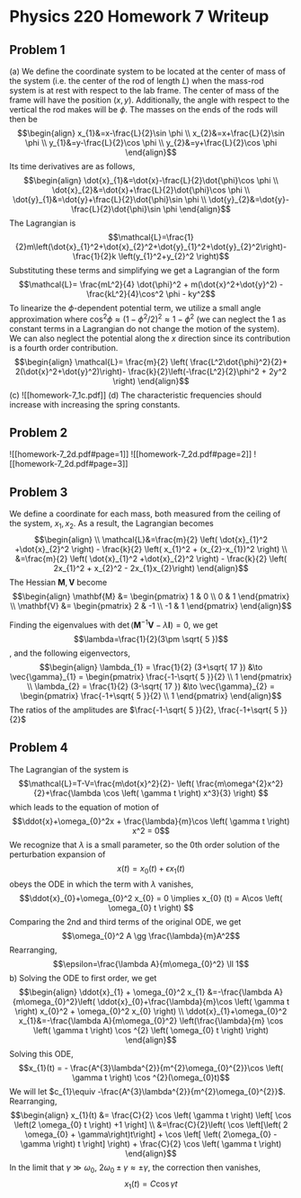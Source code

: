 # Physics 220 Homework 7 Writeup
## Problem 1
(a) We define the coordinate system to be located at the center of mass of the system (i.e. the center of the rod of length $L$) when the mass-rod system is at rest with respect to the lab frame. The center of mass of the frame will have the position $(x,y)$. Additionally, the angle with respect to the vertical the rod makes will be $\phi$. The masses on the ends of the rods will then be $$\begin{align}
x_{1}&=x-\frac{L}{2}\sin \phi \\
x_{2}&=x+\frac{L}{2}\sin \phi \\
y_{1}&=y-\frac{L}{2}\cos \phi \\
y_{2}&=y+\frac{L}{2}\cos \phi
\end{align}$$
Its time derivatives are as follows, $$\begin{align}
\dot{x}_{1}&=\dot{x}-\frac{L}{2}\dot{\phi}\cos \phi \\
\dot{x}_{2}&=\dot{x}+\frac{L}{2}\dot{\phi}\cos \phi \\
\dot{y}_{1}&=\dot{y}+\frac{L}{2}\dot{\phi}\sin \phi \\
\dot{y}_{2}&=\dot{y}-\frac{L}{2}\dot{\phi}\sin \phi
\end{align}$$
The Lagrangian is $$\mathcal{L}=\frac{1}{2}m\left(\dot{x}_{1}^2+\dot{x}_{2}^2+\dot{y}_{1}^2+\dot{y}_{2}^2\right)-\frac{1}{2}k \left(y_{1}^2+y_{2}^2 \right)$$
Substituting these terms and simplifying we get a Lagrangian of the form $$\mathcal{L}= \frac{mL^2}{4} \dot{\phi}^2 + m(\dot{x}^2+\dot{y}^2) - \frac{kL^2}{4}\cos^2 \phi - ky^2$$To linearize the $\phi$-dependent potential term, we utilize a small angle approximation where $\cos^2 \phi \approx \left( 1- \phi^2 / 2 \right)^{2} \approx 1- \phi^2$ (we can neglect the 1 as constant terms in a Lagrangian do not change the motion of the system). We can also neglect the potential along the $x$ direction since its contribution is a fourth order contribution. $$\begin{align}
\mathcal{L}= \frac{m}{2} \left( \frac{L^2\dot{\phi}^2}{2}+ 2(\dot{x}^2+\dot{y}^2)\right)- \frac{k}{2}\left(-\frac{L^2}{2}\phi^2 + 2y^2 \right)
\end{align}$$
(c)
![[homework-7_1c.pdf]]
(d) The characteristic frequencies should increase with increasing the spring constants.
## Problem 2
![[homework-7_2d.pdf#page=1]]
![[homework-7_2d.pdf#page=2]]
![[homework-7_2d.pdf#page=3]]
## Problem 3
We define a coordinate for each mass, both measured from the ceiling of the system, $x_{1}, x_{2}$. As a result, the Lagrangian becomes $$\begin{align} \\
\mathcal{L}&=\frac{m}{2} \left( \dot{x}_{1}^2 +\dot{x}_{2}^2 \right) - \frac{k}{2} \left( x_{1}^2 + (x_{2}-x_{1})^2 \right) \\
&=\frac{m}{2} \left( \dot{x}_{1}^2 +\dot{x}_{2}^2 \right) - \frac{k}{2} \left( 2x_{1}^2 + x_{2}^2 - 2x_{1}x_{2}\right) 
\end{align}$$
The Hessian $\mathbf{M}, \mathbf{V}$ become $$\begin{align}
\mathbf{M} &= \begin{pmatrix}
1 & 0 \\
0 & 1
\end{pmatrix} \\
\mathbf{V} &= \begin{pmatrix}
2 & -1 \\
-1 & 1
\end{pmatrix}
\end{align}$$

Finding the eigenvalues with $\det \left( \mathbf{M}^{-1} \mathbf{V} - \lambda \mathbf{I} \right) = 0$, we get $$\lambda=\frac{1}{2}(3\pm \sqrt{ 5 })$$, and the following eigenvectors, $$\begin{align}
\lambda_{1} = \frac{1}{2} (3+\sqrt{ 17 }) &\to \vec{\gamma}_{1} = \begin{pmatrix}
\frac{-1-\sqrt{ 5 }}{2} \\
1
\end{pmatrix} \\
\lambda_{2} = \frac{1}{2} (3-\sqrt{ 17 }) &\to \vec{\gamma}_{2} = \begin{pmatrix}
\frac{-1+\sqrt{ 5 }}{2} \\
1
\end{pmatrix}
\end{align}$$
The ratios of the amplitudes are $\frac{-1-\sqrt{ 5 }}{2}, \frac{-1+\sqrt{ 5 }}{2}$
## Problem 4
The Lagrangian of the system is $$\mathcal{L}=T-V=\frac{m\dot{x}^2}{2}- \left( \frac{m\omega^{2}x^2}{2}+\frac{\lambda \cos \left( \gamma t \right) x^3}{3} \right) $$
which leads to the equation of motion of $$\ddot{x}+\omega_{0}^2x + \frac{\lambda}{m}\cos \left( \gamma t \right) x^2 = 0$$
We recognize that $\lambda$ is a small parameter, so the 0th order solution of the perturbation expansion of $$x(t)=x_{0}(t) + \epsilon x_{1}(t)$$
obeys the ODE in which the term with $\lambda$ vanishes, $$\ddot{x}_{0}+\omega_{0}^2 x_{0} = 0 \implies x_{0} (t) = A\cos \left( \omega_{0} t \right)  $$
Comparing the 2nd and third terms of the original ODE, we get $$\omega_{0}^2 A \gg \frac{\lambda}{m}A^2$$
Rearranging, $$\epsilon=\frac{\lambda A}{m\omega_{0}^2} \ll 1$$
b) Solving the ODE to first order, we get $$\begin{align}
\ddot{x}_{1} + \omega_{0}^2 x_{1} &=-\frac{\lambda A}{m\omega_{0}^2}\left( \ddot{x}_{0}+\frac{\lambda}{m}\cos \left( \gamma t \right) x_{0}^2 + \omega_{0}^2 x_{0}  \right) \\
\ddot{x}_{1}+\omega_{0}^2 x_{1}&=-\frac{\lambda A}{m\omega_{0}^2} \left(\frac{\lambda}{m} \cos \left( \gamma t \right) \cos ^{2} \left( \omega_{0} t \right) \right) 
\end{align}$$
Solving this ODE, $$x_{1}(t) = - \frac{A^{3}\lambda^{2}}{m^{2}\omega_{0}^{2}}\cos \left( \gamma t \right) \cos ^{2}(\omega_{0}t)$$
We will let $c_{1}\equiv -\frac{A^{3}\lambda^{2}}{m^{2}\omega_{0}^{2}}$. Rearranging, $$\begin{align}
x_{1}(t) &= \frac{C}{2} \cos \left( \gamma t \right) \left[ \cos \left(2 \omega_{0} t \right) +1 \right] \\
&=\frac{C}{2}\left( \cos \left[\left( 2 \omega_{0}  + \gamma\right)t\right] + \cos \left[ \left( 2\omega_{0} - \gamma \right) t \right] \right) + \frac{C}{2} \cos \left( \gamma t \right) 
\end{align}$$
In the limit that $\gamma \gg \omega_{0}$, $2\omega_{0}\pm\gamma \approx \pm\gamma$, the correction then vanishes, $$x_{1}(t) = C \cos\gamma t$$
